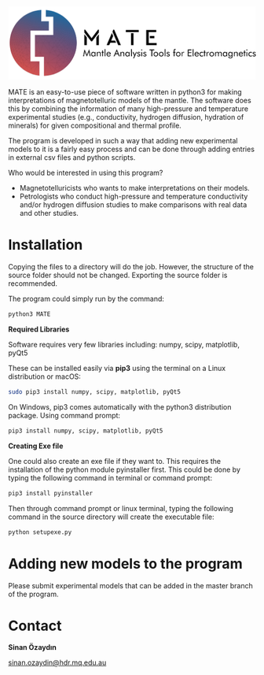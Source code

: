 <img src="https://github.com/sinanozaydin/MATE/blob/master/mate_src/mate_full.png">

MATE is an easy-to-use piece of software written in python3 for making interpretations of magnetotelluric models of the mantle. The software does this by combining the information of many high-pressure and temperature experimental studies (e.g., conductivity, hydrogen diffusion, hydration of minerals) for given compositional and thermal profile.

The program is developed in such a way that adding new experimental models to it is a fairly easy process and can be done through adding entries in external csv files and python scripts. 

Who would be interested in using this program?
- Magnetotelluricists who wants to make interpretations on their models.
- Petrologists who conduct high-pressure and temperature conductivity and/or hydrogen diffusion studies to make comparisons with real data and other studies.


Installation
==========

Copying the files to a directory will do the job. However, the structure of the source folder should not be changed. Exporting the source folder is recommended.

The program could simply run by the command:


```bash
python3 MATE
```

**Required Libraries**

Software requires very few libraries including: numpy, scipy, matplotlib, pyQt5

These can be installed easily via **pip3** using the terminal on a Linux distribution or macOS:

```bash
sudo pip3 install numpy, scipy, matplotlib, pyQt5
```
On Windows, pip3 comes automatically with the python3 distribution package. Using command prompt:

```bash
pip3 install numpy, scipy, matplotlib, pyQt5
```

**Creating Exe file**

One could also create an exe file if they want to. This requires the installation of the python module pyinstaller first. This could be done by typing the following command in terminal or command prompt:

```bash
pip3 install pyinstaller
```

Then through command prompt or linux terminal, typing the following command in the source directory will create the executable file:


```bash
python setupexe.py
```


Adding new models to the program
==========

Please submit experimental models that can be added in the master branch of the program.

Contact
==========
**Sinan Özaydın**

sinan.ozaydin@hdr.mq.edu.au
